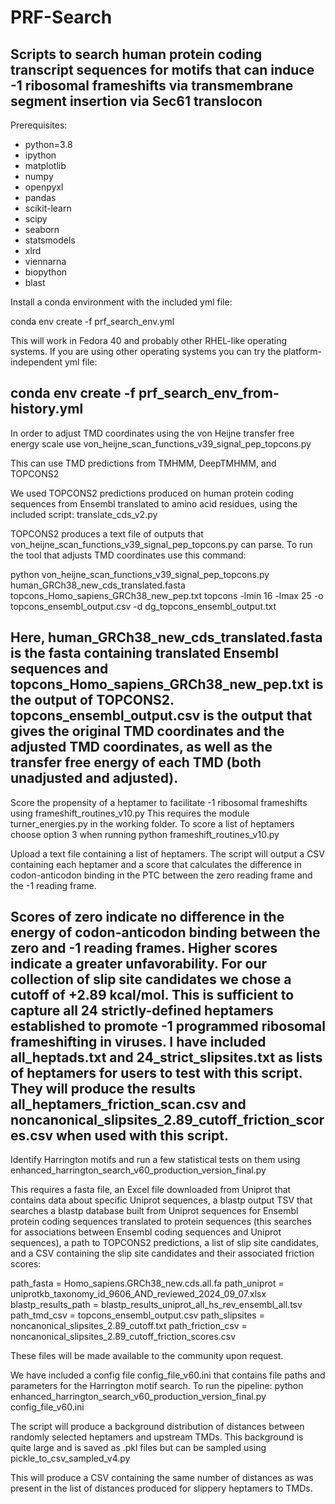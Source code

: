 # PRF-Search
Scripts to search human protein coding transcript sequences for motifs that can induce -1 ribosomal frameshifts via transmembrane segment insertion via Sec61 translocon
--------------------------------------------------------------------------------
Prerequisites:

  - python=3.8
  - ipython
  - matplotlib
  - numpy
  - openpyxl
  - pandas
  - scikit-learn
  - scipy
  - seaborn
  - statsmodels
  - xlrd
  - viennarna
  - biopython
  - blast

Install a conda environment with the included yml file:

conda env create -f prf_search_env.yml

This will work in Fedora 40 and probably other RHEL-like operating systems. If you are using other operating systems you can try the platform-independent yml file:

conda env create -f prf_search_env_from-history.yml
--------------------------------------------------------------------------------

In order to adjust TMD coordinates using the von Heijne transfer free energy scale use 
von_heijne_scan_functions_v39_signal_pep_topcons.py

This can use TMD predictions from TMHMM, DeepTMHMM, and TOPCONS2

We used TOPCONS2 predictions produced on human protein coding sequences from Ensembl translated to amino acid residues, using the included script:
translate_cds_v2.py

TOPCONS2 produces a text file of outputs that von_heijne_scan_functions_v39_signal_pep_topcons.py can parse. To run the tool that adjusts TMD coordinates use this command:

python von_heijne_scan_functions_v39_signal_pep_topcons.py human_GRCh38_new_cds_translated.fasta topcons_Homo_sapiens_GRCh38_new_pep.txt topcons -lmin 16 -lmax 25 -o topcons_ensembl_output.csv -d dg_topcons_ensembl_output.txt

Here, human_GRCh38_new_cds_translated.fasta is the fasta containing translated Ensembl sequences and topcons_Homo_sapiens_GRCh38_new_pep.txt is the output of TOPCONS2. topcons_ensembl_output.csv is the output that gives the original TMD coordinates and the adjusted TMD coordinates, as well as the transfer free energy of each TMD (both unadjusted and adjusted).
--------------------------------------------------------------------------------
Score the propensity of a heptamer to facilitate -1 ribosomal frameshifts using frameshift_routines_v10.py
This requires the module turner_energies.py in the working folder. To score a list of heptamers choose option 3 when running
python frameshift_routines_v10.py

Upload a text file containing a list of heptamers. The script will output a CSV containing each heptamer and a score that calculates the difference in codon-anticodon binding in the PTC between the zero reading frame and the -1 reading frame.

Scores of zero indicate no difference in the energy of codon-anticodon binding between the zero and -1 reading frames.
Higher scores indicate a greater unfavorability. For our collection of slip site candidates we chose a cutoff of +2.89 kcal/mol. This is sufficient to capture all 24 strictly-defined heptamers established to promote -1 programmed ribosomal frameshifting in viruses. I have included all_heptads.txt and 24_strict_slipsites.txt as lists of heptamers for users to test with this script. They will produce the results all_heptamers_friction_scan.csv and noncanonical_slipsites_2.89_cutoff_friction_scores.csv when used with this script.
--------------------------------------------------------------------------------
Identify Harrington motifs and run a few statistical tests on them using enhanced_harrington_search_v60_production_version_final.py

This requires a fasta file, an Excel file downloaded from Uniprot that contains data about specific Uniprot sequences, a blastp output TSV that searches a blastp database built from Uniprot sequences for Ensembl protein coding sequences translated to protein sequences (this searches for associations between Ensembl coding sequences and Uniprot sequences), a path to TOPCONS2 predictions, a list of slip site candidates, and a CSV containing the slip site candidates and their associated friction scores:

path_fasta = Homo_sapiens.GRCh38_new.cds.all.fa
path_uniprot = uniprotkb_taxonomy_id_9606_AND_reviewed_2024_09_07.xlsx
blastp_results_path = blastp_results_uniprot_all_hs_rev_ensembl_all.tsv
path_tmd_csv = topcons_ensembl_output.csv
path_slipsites = noncanonical_slipsites_2.89_cutoff.txt
path_friction_csv = noncanonical_slipsites_2.89_cutoff_friction_scores.csv

These files will be made available to the community upon request.

We have included a config file config_file_v60.ini that contains file paths and parameters for the Harrington motif search.
To run the pipeline:
python enhanced_harrington_search_v60_production_version_final.py config_file_v60.ini

The script will produce a background distribution of distances between randomly selected heptamers and upstream TMDs. This background is quite large and is saved as .pkl files but can be sampled using pickle_to_csv_sampled_v4.py

This will produce a CSV containing the same number of distances as was present in the list of distances produced for slippery heptamers to TMDs.





